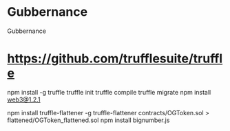 # Gubbernance
Gubbernance


# https://github.com/trufflesuite/truffle
npm install -g truffle
truffle init
truffle compile
truffle migrate
npm install web3@1.2.1

npm install truffle-flattener -g
truffle-flattener contracts/OGToken.sol > flattened/OGToken_flattened.sol
npm install bignumber.js
